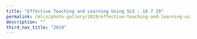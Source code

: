 ```yaml
---
title: "Effective Teaching and Learning Using SLS : 16 7 19"
permalink: /mlcs/photo-gallery/2019/effective-teaching-and-learning-using-sls-16-7-19/
description: ""
third_nav_title: "2019"
---
```

